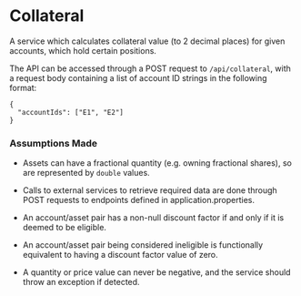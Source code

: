 # Collateral

A service which calculates collateral value (to 2 decimal places) for given accounts, which hold certain positions.

The API can be accessed through a POST request to `/api/collateral`, with a request body containing a list of account ID strings in the following format:

```
{
  "accountIds": ["E1", "E2"]
}
```

### Assumptions Made

- Assets can have a fractional quantity (e.g. owning fractional shares), so are represented by `double` values.

- Calls to external services to retrieve required data are done through POST requests to endpoints defined in application.properties.

- An account/asset pair has a non-null discount factor if and only if it is deemed to be eligible.

- An account/asset pair being considered ineligible is functionally equivalent to having a discount factor value of zero.

- A quantity or price value can never be negative, and the service should throw an exception if detected.
